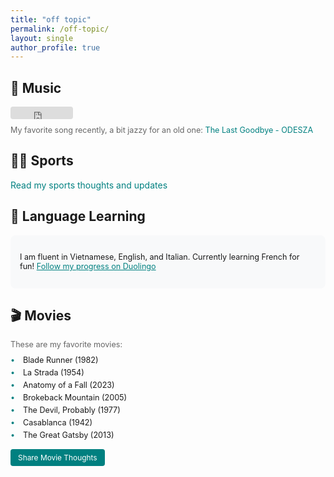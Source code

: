 ```yaml
---
title: "off topic"
permalink: /off-topic/
layout: single
author_profile: true
---
```


<div class="notice--info" style="display: none;">
  <h4>Why Off Topic?</h4>
  <p>Adding a bit of human touch to this blog - because life isn't just about research and work!</p>
</div>

## 🎵 Music

<div class="music-section">
  <div class="music-player">
    <iframe 
      width="100%" 
      height="20" 
      src="https://www.youtube.com/embed/vMftCgwnR_c?autoplay=0" 
      title="YouTube music player" 
      frameborder="0" 
      allow="accelerometer; autoplay; clipboard-write; encrypted-media; gyroscope; picture-in-picture" 
      allowfullscreen>
    </iframe>
  </div>
  <p class="music-note">My favorite song recently, a bit jazzy for an old one: <a href="https://www.youtube.com/watch?v=vMftCgwnR_c" target="_blank">The Last Goodbye - ODESZA</a></p>
</div>

## 🏃‍♂️ Sports

[Read my sports thoughts and updates](/off-topic/sports/)

## 🌟 Language Learning

<div class="language-section">
  <p>I am fluent in Vietnamese, English, and Italian. Currently learning French for fun! <a href="https://www.duolingo.com/profile/jyanqa" target="_blank">Follow my progress on Duolingo</a></p>
</div>

## 🎬 Movies

<div class="movies-section">
  <p class="movie-note">These are my favorite movies:</p>
  <div class="movie-list">
    <div class="movie-item">Blade Runner (1982)</div>
    <div class="movie-item">La Strada (1954)</div>
    <div class="movie-item">Anatomy of a Fall (2023)</div>
    <div class="movie-item">Brokeback Mountain (2005)</div>
    <div class="movie-item">The Devil, Probably (1977)</div>
    <div class="movie-item">Casablanca (1942)</div>
    <div class="movie-item">The Great Gatsby (2013)</div>
  </div>
  <div class="movie-actions">
    <a href="/off-topic/movies/" class="movie-thoughts-btn">Share Movie Thoughts</a>
  </div>
</div>

<style>
.music-section {
  margin: 15px 0;
}

.music-player {
  max-width: 100px;
  margin: 10px 0;
  border-radius: 4px;
  overflow: hidden;
}

.music-note {
  font-size: 0.9em;
  color: #666;
  margin-top: 5px;
}

.duolingo-section {
  background-color: #f8f9fa;
  padding: 10px;
  border-radius: 8px;
  margin: 10px 0;
  font-size: 0.9em;
}

.duolingo-section a {
  color: #008080;
  text-decoration: underline;
}

.duolingo-section a:hover {
  color: #006666;
}

.movies-section {
  margin: 15px 0;
}

.movie-note {
  font-size: 0.9em;
  color: #666;
  margin-bottom: 10px;
}

.movie-list {
  margin-bottom: 15px;
  font-size: 0.9em;
}

.movie-item {
  margin: 5px 0;
  padding-left: 20px;
  position: relative;
}

.movie-item:before {
  content: "•";
  position: absolute;
  left: 0;
  color: #008080;
}

.movie-actions {
  margin-top: 10px;
}

.movie-thoughts-btn {
  display: inline-block;
  background-color: #008080;
  color: white;
  padding: 6px 12px;
  border-radius: 4px;
  text-decoration: none;
  font-size: 0.85em;
  transition: background-color 0.3s;
}

.movie-thoughts-btn:hover {
  background-color: #006666;
  color: white;
  text-decoration: none;
}

a {
  color: #008080;
  text-decoration: none;
}

a:hover {
  color: #006666;
  text-decoration: underline;
}

.language-section {
  background-color: #f8f9fa;
  padding: 15px;
  border-radius: 8px;
  margin: 10px 0;
  font-size: 0.9em;
}

.language-section a {
  color: #008080;
  text-decoration: underline;
}

.language-section a:hover {
  color: #006666;
}
</style> 
